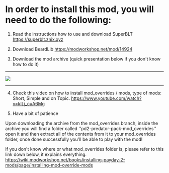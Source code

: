 # In order to install this mod, you will need to do the following:


1) Read the instructions how to use and download SuperBLT https://superblt.znix.xyz

2) Download BeardLib https://modworkshop.net/mod/14924


3) Download the mod archive (quick presentation below if you don't know how to do it)
__________________
![](https://cdn.discordapp.com/attachments/956530411155120130/967072597038739486/mod_overrides_how_to_download.gif)
__________________

4) Check this video on how to install mod_overrides / mods, type of mods: Short, Simple and on Topic.
https://www.youtube.com/watch?v=kILj_cuA6Mg

5) Have a bit of patience

Upon downloading the archive from the mod_overrides branch, inside the archive you will find a folder called ''pd2-predator-pack-mod_overrides'' open it and then extract all of the contents from it to your mod_overrides folder, once done successfully you'll be able to play with the mod!

If you don't know where or what mod_overrides folder is, please refer to this link down below, it explains everything.
https://wiki.modworkshop.net/books/installing-payday-2-mods/page/installing-mod-override-mods
